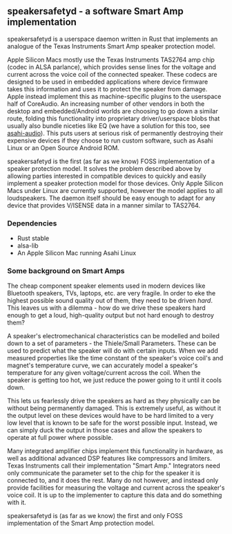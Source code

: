 ## speakersafetyd - a software Smart Amp implementation
speakersafetyd is a userspace daemon written in Rust that implements an
analogue of the Texas Instruments Smart Amp speaker protection model.

Apple Silicon Macs mostly use the Texas Instruments TAS2764 amp chip (codec
in ALSA parlance), which provides sense lines for the voltage and current across
the voice coil of the connected speaker. These codecs are designed to be used
in embedded applications where device firmware takes this information and uses
it to protect the speaker from damage. Apple instead implement this as machine-specific
plugins to the userspace half of CoreAudio. An increasing number of other
vendors in both the desktop and embedded/Android worlds are choosing to go down a similar
route, folding this functionality into proprietary driver/userspace blobs that usually
also bundle niceties like EQ (we have a solution for this too, see [asahi-audio](https://github.com/AsahiLinux/asahi-audio)).
This puts users at serious risk of permanently destroying their expensive devices if they choose
to run custom software, such as Asahi Linux or an Open Source Android ROM.

speakersafetyd is the first (as far as we know) FOSS implementation of a speaker
protection model. It solves the problem described above by allowing parties interested
in compatible devices to quickly and easily implement a speaker protection model for those
devices. Only Apple Silicon Macs under Linux are currently supported,
however the model applies to all loudspeakers. The daemon itself should be easy enough to
adapt for any device that provides V/ISENSE data in a manner similar to TAS2764.

### Dependencies
* Rust stable
* alsa-lib
* An Apple Silicon Mac running Asahi Linux

### Some background on Smart Amps
The cheap component speaker elements used in modern devices like
Bluetooth speakers, TVs, laptops, etc. are very fragile. In order
to eke the highest possible sound quality out of them, they need to be
driven *hard*. This leaves us with a dilemma - how do we drive these
speakers hard enough to get a loud, high-quality output but not hard
enough to destroy them?

A speaker's electromechanical characteristics can be modelled
and boiled down to a set of parameters - the Thiele/Small Parameters.
These can be used to predict what the speaker will do with certain
inputs. When we add measured properties like the time constant of
the speaker's voice coil's and magnet's temperature curve, we can
accurately model a speaker's temperature for any given voltage/current
across the coil. When the speaker is getting too hot, we just reduce the
power going to it until it cools down.

This lets us fearlessly drive the speakers as hard as they physically can
be without being permanently damaged. This is extremely useful, as without it
the output level on these devices would have to be hard limited to a very low
level that is known to be safe for the worst possible input. Instead, we can
simply duck the output in those cases and allow the speakers to operate at
full power where possible.

Many integrated amplifier chips implement this functionality in hardware, as well
as additional advanced DSP features like compressors and limiters. Texas Instruments
call their implementation "Smart Amp." Integrators need only communicate the parameter set
to the chip for the speaker it is connected to, and it does the rest. Many do not however,
and instead only provide facilities for measuring the voltage and current across the speaker's
voice coil. It is up to the implementer to capture this data and do something with it.

speakersafetyd is (as far as we know) the first and only FOSS implementation of the
Smart Amp protection model.
